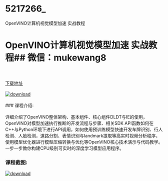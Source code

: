 # 5217266_
OpenVINO计算机视觉模型加速 实战教程
# OpenVINO计算机视觉模型加速 实战教程## 微信：mukewang8
<br/></br>[下载地址](http://www.36tz.cn/article/5217266 "下载地址")
<br/></br>[![download](http://36tz.cn/muke_img/2020_12_1-131-300x211.png "下载地址")](http://www.36tz.cn/article/5217266 "下载地址")
<br/></br>### 课程介绍:<br/></br>详细介绍了OpenVINO整体架构、基本组件、核心组件DLDT与IE的使用，OpenVINO对模型加速执行推断的开发流程与步骤、相关SDK API函数如何在C++与Python环境下进行API调用，如何使用预训练模型快速开发车牌识别、行人检测、人脸检测，道路分割、表情识别与landmark提取等高实时视频分析程序，使用模型优化器进行模型压缩转换与优化等OpenVINO核心技术演示与代码教学。一步一步教你构建CPU级别可实时的深度学习模型应用程序。

### 课程截图:
[![download](http://36tz.cn/muke_img/2020_12_2-123.png "下载地址")](http://www.36tz.cn/article/5217266 "下载地址")
